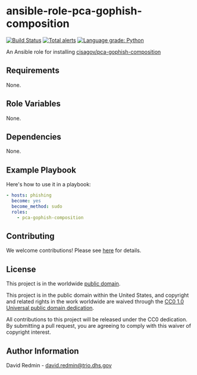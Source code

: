 # ansible-role-pca-gophish-composition #

[![Build Status](https://travis-ci.com/cisagov/ansible-role-pca-gophish-composition.svg?branch=develop)](https://travis-ci.com/cisagov/ansible-role-pca-gophish-composition)
[![Total alerts](https://img.shields.io/lgtm/alerts/g/cisagov/ansible-role-pca-gophish-composition.svg?logo=lgtm&logoWidth=18)](https://lgtm.com/projects/g/cisagov/ansible-role-pca-gophish-composition/alerts/)
[![Language grade: Python](https://img.shields.io/lgtm/grade/python/g/cisagov/ansible-role-pca-gophish-composition.svg?logo=lgtm&logoWidth=18)](https://lgtm.com/projects/g/cisagov/ansible-role-pca-gophish-composition/context:python)

An Ansible role for installing [cisagov/pca-gophish-composition](https://github.com/cisagov/pca-gophish-composition)

## Requirements ##

None.

## Role Variables ##

None.

## Dependencies ##

None.

## Example Playbook ##

Here's how to use it in a playbook:

```yaml
- hosts: phishing
  become: yes
  become_method: sudo
  roles:
    - pca-gophish-composition
```

## Contributing ##

We welcome contributions!  Please see [here](CONTRIBUTING.md) for
details.

## License ##

This project is in the worldwide [public domain](LICENSE).

This project is in the public domain within the United States, and
copyright and related rights in the work worldwide are waived through
the [CC0 1.0 Universal public domain
dedication](https://creativecommons.org/publicdomain/zero/1.0/).

All contributions to this project will be released under the CC0
dedication. By submitting a pull request, you are agreeing to comply
with this waiver of copyright interest.

## Author Information ##

David Redmin - <david.redmin@trio.dhs.gov>
